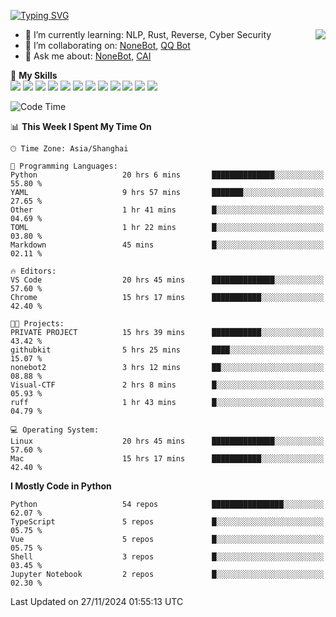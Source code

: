 [![Typing SVG](https://readme-typing-svg.herokuapp.com?size=25&duration=2500&color=8C43EA&vCenter=true&width=200&height=40&lines=Hi+there+%F0%9F%91%8B%F0%9F%8F%BB;I'm+yanyongyu)](https://git.io/typing-svg)

<a href="#">
  <img align="right" src="https://github-readme-stats.vercel.app/api?username=yanyongyu&count_private=true&show_icons=true&bg_color=15,f2f7fd,E0EAFC" />
</a>

- 🌱 I’m currently learning: NLP, Rust, Reverse, Cyber Security
- 👯 I’m collaborating on: [NoneBot](https://github.com/nonebot), [QQ Bot](https://github.com/Mrs4s/go-cqhttp)
- 💬 Ask me about: [NoneBot](https://github.com/nonebot), [CAI](https://github.com/cscs181/CAI)

🌟 **My Skills**  
![](https://img.shields.io/badge/-Python-3e74a2?style=flat-square&logo=Python&logoColor=fff)
![](https://img.shields.io/badge/-TypeScript-3178C6?style=flat-square&logo=TypeScript&logoColor=fff)
![](https://img.shields.io/badge/-Vue-4fc08d?style=flat-square&logo=Vue.js&logoColor=fff)
![](https://img.shields.io/badge/-React-2d98ce?style=flat-square&logo=React&logoColor=fff)
![](https://img.shields.io/badge/-FastAPI-009688?style=flat-square&logo=FastAPI&logoColor=fff)
![](https://img.shields.io/badge/-Linux-000000?style=flat-square&logo=Linux&logoColor=fff)
![](https://img.shields.io/badge/-Docker-2496ED?style=flat-square&logo=Docker&logoColor=fff)
![](https://img.shields.io/badge/-Kubernetes-326CE5?style=flat-square&logo=Kubernetes&logoColor=fff)
![](https://img.shields.io/badge/-GitHub%20Actions-2088FF?style=flat-square&logo=GitHubActions&logoColor=fff)
![](https://img.shields.io/badge/-PostgreSQL-4169E1?style=flat-square&logo=PostgreSQL&logoColor=fff)
![](https://img.shields.io/badge/-Redis-DC382D?style=flat-square&logo=Redis&logoColor=fff)
![](https://img.shields.io/badge/-MongoDB-47A248?style=flat-square&logo=MongoDB&logoColor=fff)

<!--START_SECTION:waka-->
![Code Time](http://img.shields.io/badge/Code%20Time-6%2C942%20hrs%2050%20mins-blue)

📊 **This Week I Spent My Time On** 

```text
🕑︎ Time Zone: Asia/Shanghai

💬 Programming Languages: 
Python                   20 hrs 6 mins       ██████████████░░░░░░░░░░░   55.80 % 
YAML                     9 hrs 57 mins       ███████░░░░░░░░░░░░░░░░░░   27.65 % 
Other                    1 hr 41 mins        █░░░░░░░░░░░░░░░░░░░░░░░░   04.69 % 
TOML                     1 hr 22 mins        █░░░░░░░░░░░░░░░░░░░░░░░░   03.80 % 
Markdown                 45 mins             █░░░░░░░░░░░░░░░░░░░░░░░░   02.11 % 

🔥 Editors: 
VS Code                  20 hrs 45 mins      ██████████████░░░░░░░░░░░   57.60 % 
Chrome                   15 hrs 17 mins      ███████████░░░░░░░░░░░░░░   42.40 % 

🐱‍💻 Projects: 
PRIVATE PROJECT          15 hrs 39 mins      ███████████░░░░░░░░░░░░░░   43.42 % 
githubkit                5 hrs 25 mins       ████░░░░░░░░░░░░░░░░░░░░░   15.07 % 
nonebot2                 3 hrs 12 mins       ██░░░░░░░░░░░░░░░░░░░░░░░   08.88 % 
Visual-CTF               2 hrs 8 mins        █░░░░░░░░░░░░░░░░░░░░░░░░   05.93 % 
ruff                     1 hr 43 mins        █░░░░░░░░░░░░░░░░░░░░░░░░   04.79 % 

💻 Operating System: 
Linux                    20 hrs 45 mins      ██████████████░░░░░░░░░░░   57.60 % 
Mac                      15 hrs 17 mins      ███████████░░░░░░░░░░░░░░   42.40 % 
```

**I Mostly Code in Python** 

```text
Python                   54 repos            ████████████████░░░░░░░░░   62.07 % 
TypeScript               5 repos             █░░░░░░░░░░░░░░░░░░░░░░░░   05.75 % 
Vue                      5 repos             █░░░░░░░░░░░░░░░░░░░░░░░░   05.75 % 
Shell                    3 repos             █░░░░░░░░░░░░░░░░░░░░░░░░   03.45 % 
Jupyter Notebook         2 repos             █░░░░░░░░░░░░░░░░░░░░░░░░   02.30 % 
```




 Last Updated on 27/11/2024 01:55:13 UTC
<!--END_SECTION:waka-->

